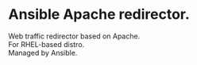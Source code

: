 # Ansible Apache redirector. #


Web traffic redirector based on Apache.  
For RHEL-based distro.  
Managed by Ansible.